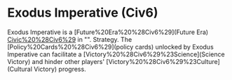 # Exodus Imperative (Civ6)

Exodus Imperative is a [Future%20Era%20%28Civ6%29](Future Era) [Civic%20%28Civ6%29](civic) in "".
Strategy.
The [Policy%20Cards%20%28Civ6%29](policy cards) unlocked by Exodus Imperative can facilitate a [Victory%20%28Civ6%29%23Science](Science Victory) and hinder other players' [Victory%20%28Civ6%29%23Culture](Cultural Victory) progress.